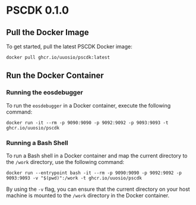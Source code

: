 # PSCDK 0.1.0

## Pull the Docker Image

To get started, pull the latest PSCDK Docker image:

```
docker pull ghcr.io/uuosio/pscdk:latest
```

## Run the Docker Container

### Running the eosdebugger

To run the `eosdebugger` in a Docker container, execute the following command:

```
docker run -it --rm -p 9090:9090 -p 9092:9092 -p 9093:9093 -t ghcr.io/uuosio/pscdk
```

### Running a Bash Shell

To run a Bash shell in a Docker container and map the current directory to the `/work` directory, use the following command:

```
docker run --entrypoint bash -it --rm -p 9090:9090 -p 9092:9092 -p 9093:9093 -v "$(pwd)":/work -t ghcr.io/uuosio/pscdk
```

By using the `-v` flag, you can ensure that the current directory on your host machine is mounted to the `/work` directory in the Docker container.
